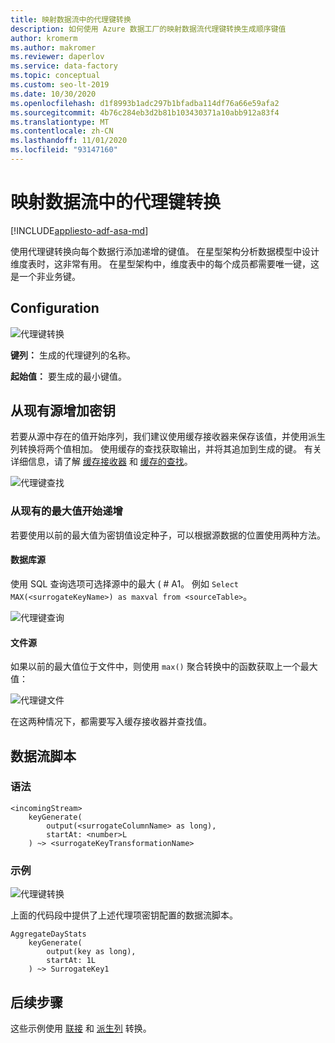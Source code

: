 ```yaml
---
title: 映射数据流中的代理键转换
description: 如何使用 Azure 数据工厂的映射数据流代理键转换生成顺序键值
author: kromerm
ms.author: makromer
ms.reviewer: daperlov
ms.service: data-factory
ms.topic: conceptual
ms.custom: seo-lt-2019
ms.date: 10/30/2020
ms.openlocfilehash: d1f8993b1adc297b1bfadba114df76a66e59afa2
ms.sourcegitcommit: 4b76c284eb3d2b81b103430371a10abb912a83f4
ms.translationtype: MT
ms.contentlocale: zh-CN
ms.lasthandoff: 11/01/2020
ms.locfileid: "93147160"
---
```

# <a name="surrogate-key-transformation-in-mapping-data-flow"></a>映射数据流中的代理键转换 

[!INCLUDE[appliesto-adf-asa-md](includes/appliesto-adf-asa-md.md)]

使用代理键转换向每个数据行添加递增的键值。 在星型架构分析数据模型中设计维度表时，这非常有用。 在星型架构中，维度表中的每个成员都需要唯一键，这是一个非业务键。

## <a name="configuration"></a>Configuration

![代理键转换](media/data-flow/surrogate.png "代理键转换")

**键列：** 生成的代理键列的名称。

**起始值：** 要生成的最小键值。

## <a name="increment-keys-from-existing-sources"></a>从现有源增加密钥

若要从源中存在的值开始序列，我们建议使用缓存接收器来保存该值，并使用派生列转换将两个值相加。 使用缓存的查找获取输出，并将其追加到生成的键。 有关详细信息，请了解 [缓存接收器](data-flow-sink.md#cache-sink) 和 [缓存的查找](concepts-data-flow-expression-builder.md#cached-lookup)。

![代理键查找](media/data-flow/cached-lookup-example.png "代理键查找")

### <a name="increment-from-existing-maximum-value"></a>从现有的最大值开始递增

若要使用以前的最大值为密钥值设定种子，可以根据源数据的位置使用两种方法。

#### <a name="database-sources"></a>数据库源

使用 SQL 查询选项可选择源中的最大 ( # A1。 例如 `Select MAX(<surrogateKeyName>) as maxval from <sourceTable>`。

![代理键查询](media/data-flow/surrogate-key-max-database.png "代理键转换查询")

#### <a name="file-sources"></a>文件源

如果以前的最大值位于文件中，则使用 `max()` 聚合转换中的函数获取上一个最大值：

![代理键文件](media/data-flow/surrogate-key-max-file.png "代理键文件")

在这两种情况下，都需要写入缓存接收器并查找值。 


## <a name="data-flow-script"></a>数据流脚本

### <a name="syntax"></a>语法

```
<incomingStream> 
    keyGenerate(
        output(<surrogateColumnName> as long),
        startAt: <number>L
    ) ~> <surrogateKeyTransformationName>
```

### <a name="example"></a>示例

![代理键转换](media/data-flow/surrogate.png "代理键转换")

上面的代码段中提供了上述代理项密钥配置的数据流脚本。

```
AggregateDayStats
    keyGenerate(
        output(key as long),
        startAt: 1L
    ) ~> SurrogateKey1
```

## <a name="next-steps"></a>后续步骤

这些示例使用 [联接](data-flow-join.md) 和 [派生列](data-flow-derived-column.md) 转换。
